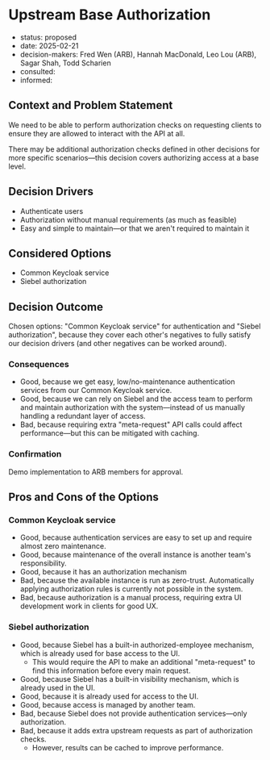 [//]: # (bc-madr v0.1.0)
<!-- modified MADR 4.0.0 -->

# Upstream Base Authorization

* status: proposed <!-- proposed | rejected | accepted | deprecated | ... | superseded by ADR-0123 -->
* date: 2025-02-21 <!-- YYYY-MM-DD when the decision was last updated -->
* decision-makers: Fred Wen (ARB), Hannah MacDonald, Leo Lou (ARB), Sagar Shah, Todd Scharien <!-- list everyone involved in the decision -->
* consulted: <!-- list everyone whose opinions are sought (typically subject-matter experts); and with whom there is a two-way communication --> <!-- OPTIONAL -->
* informed: <!-- list everyone who is kept up-to-date on progress; and with whom there is a one-way communication} --> <!-- OPTIONAL -->

## Context and Problem Statement

We need to be able to perform authorization checks on requesting clients to ensure they are allowed to interact with the API at all.

There may be additional authorization checks defined in other decisions for more specific scenarios—this decision covers authorizing access at a base level.

## Decision Drivers

* Authenticate users
* Authorization without manual requirements (as much as feasible)
* Easy and simple to maintain—or that we aren't required to maintain it

## Considered Options

* Common Keycloak service
* Siebel authorization

## Decision Outcome

Chosen options: "Common Keycloak service" for authentication and "Siebel authorization", because they cover each other's negatives to fully satisfy our decision drivers (and other negatives can be worked around).

### Consequences

* Good, because we get easy, low/no-maintenance authentication services from our Common Keycloak service.
* Good, because we can rely on Siebel and the access team to perform and maintain authorization with the system—instead of us manually handling a redundant layer of access.
* Bad, because requiring extra "meta-request" API calls could affect performance—but this can be mitigated with caching.

### Confirmation

Demo implementation to ARB members for approval.

## Pros and Cons of the Options

### Common Keycloak service

* Good, because authentication services are easy to set up and require almost zero maintenance.
* Good, because maintenance of the overall instance is another team's responsibility.
* Good, because it has an authorization mechanism
* Bad, because the available instance is run as zero-trust. Automatically applying authorization rules is currently not possible in the system.
* Bad, because authorization is a manual process, requiring extra UI development work in clients for good UX.

### Siebel authorization

* Good, because Siebel has a built-in authorized-employee mechanism, which is already used for base access to the UI.
    * This would require the API to make an additional "meta-request" to find this information before every main request.
* Good, because Siebel has a built-in visibility mechanism, which is already used in the UI.
* Good, because it is already used for access to the UI.
* Good, because access is managed by another team.
* Bad, because Siebel does not provide authentication services—only authorization.
* Bad, because it adds extra upstream requests as part of authorization checks.
    * However, results can be cached to improve performance.
